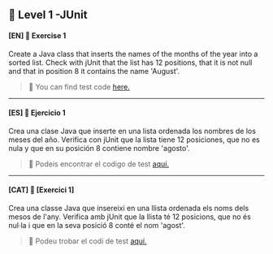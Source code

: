 
:star2: Level 1 -JUnit
-

#### [EN] 📍 Exercise 1

Create a Java class that inserts the names of the months of the year into a sorted list.
Check with jUnit that the list has 12 positions, that it is not null and that in position 8 it contains the name 'August'.


> :file_folder: You can find test code [here.](https://github.com/ariamdev/IT-ACADEMY-SPRINT-1/tree/main/SPRINT1/Tasca%20S1%2004%20Testing/Test/Nivell%201/n1exercici1)


---


#### [ES] 📍 Ejercicio 1

Crea una clase Java que inserte en una lista ordenada los nombres de los meses del año.
Verifica con jUnit que la lista tiene 12 posiciones, que no es nula y que en su posición 8 contiene nombre 'agosto'.


> :file_folder: Podeis encontrar el codigo de test [aquí.](https://github.com/ariamdev/IT-ACADEMY-SPRINT-1/tree/main/SPRINT1/Tasca%20S1%2004%20Testing/Test/Nivell%201/n1exercici1)

---

#### [CAT] 📍 [Exercici 1]



Crea una classe Java que insereixi en una llista ordenada els noms dels mesos de l'any.
Verifica amb jUnit que la llista té 12 posicions, que no és nul·la i que en la seva posició 8 conté el nom 'agost'.

> :file_folder: Podeu trobar el codi de test [aquí.](https://github.com/ariamdev/IT-ACADEMY-SPRINT-1/tree/main/SPRINT1/Tasca%20S1%2004%20Testing/Test/Nivell%201/n1exercici1)



